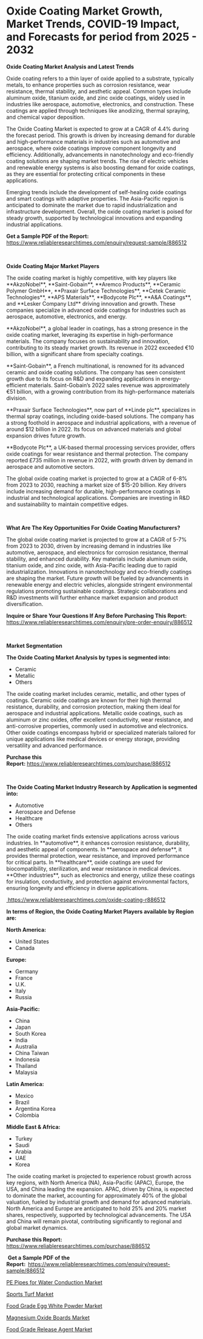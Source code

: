 <p><h1>Oxide Coating Market Growth, Market Trends, COVID-19 Impact, and Forecasts for period from 2025 - 2032</h1></p><p><strong>Oxide Coating Market Analysis and Latest Trends</strong></p>
<p><p>Oxide coating refers to a thin layer of oxide applied to a substrate, typically metals, to enhance properties such as corrosion resistance, wear resistance, thermal stability, and aesthetic appeal. Common types include aluminum oxide, titanium oxide, and zinc oxide coatings, widely used in industries like aerospace, automotive, electronics, and construction. These coatings are applied through techniques like anodizing, thermal spraying, and chemical vapor deposition.</p><p>The Oxide Coating Market is expected to grow at a CAGR of 4.4% during the forecast period. This growth is driven by increasing demand for durable and high-performance materials in industries such as automotive and aerospace, where oxide coatings improve component longevity and efficiency. Additionally, advancements in nanotechnology and eco-friendly coating solutions are shaping market trends. The rise of electric vehicles and renewable energy systems is also boosting demand for oxide coatings, as they are essential for protecting critical components in these applications.</p><p>Emerging trends include the development of self-healing oxide coatings and smart coatings with adaptive properties. The Asia-Pacific region is anticipated to dominate the market due to rapid industrialization and infrastructure development. Overall, the oxide coating market is poised for steady growth, supported by technological innovations and expanding industrial applications.</p></p>
<p><strong>Get a Sample PDF of the Report:&nbsp;</strong> <a href="https://www.reliableresearchtimes.com/enquiry/request-sample/886512?utm_campaign=2035&utm_medium=2&utm_source=Github&utm_content=ia&utm_term=26012025&utm_id=oxide-coating">https://www.reliableresearchtimes.com/enquiry/request-sample/886512</a></p>
<p>&nbsp;</p>
<p><strong>Oxide Coating Major Market Players</strong></p>
<p><p>The oxide coating market is highly competitive, with key players like **AkzoNobel**, **Saint-Gobain**, **Aremco Products**, **Ceramic Polymer GmbH**, **Praxair Surface Technologies**, **Cetek Ceramic Technologies**, **APS Materials**, **Bodycote Plc**, **A&A Coatings**, and **Lesker Company Ltd** driving innovation and growth. These companies specialize in advanced oxide coatings for industries such as aerospace, automotive, electronics, and energy.</p><p>**AkzoNobel**, a global leader in coatings, has a strong presence in the oxide coating market, leveraging its expertise in high-performance materials. The company focuses on sustainability and innovation, contributing to its steady market growth. Its revenue in 2022 exceeded €10 billion, with a significant share from specialty coatings.</p><p>**Saint-Gobain**, a French multinational, is renowned for its advanced ceramic and oxide coating solutions. The company has seen consistent growth due to its focus on R&D and expanding applications in energy-efficient materials. Saint-Gobain’s 2022 sales revenue was approximately €51 billion, with a growing contribution from its high-performance materials division.</p><p>**Praxair Surface Technologies**, now part of **Linde plc**, specializes in thermal spray coatings, including oxide-based solutions. The company has a strong foothold in aerospace and industrial applications, with a revenue of around $12 billion in 2022. Its focus on advanced materials and global expansion drives future growth.</p><p>**Bodycote Plc**, a UK-based thermal processing services provider, offers oxide coatings for wear resistance and thermal protection. The company reported £735 million in revenue in 2022, with growth driven by demand in aerospace and automotive sectors.</p><p>The global oxide coating market is projected to grow at a CAGR of 6-8% from 2023 to 2030, reaching a market size of $15-20 billion. Key drivers include increasing demand for durable, high-performance coatings in industrial and technological applications. Companies are investing in R&D and sustainability to maintain competitive edges.</p></p>
<p>&nbsp;</p>
<p><strong>What Are The Key Opportunities For Oxide Coating Manufacturers?</strong></p>
<p><p>The global oxide coating market is projected to grow at a CAGR of 5-7% from 2023 to 2030, driven by increasing demand in industries like automotive, aerospace, and electronics for corrosion resistance, thermal stability, and enhanced durability. Key materials include aluminum oxide, titanium oxide, and zinc oxide, with Asia-Pacific leading due to rapid industrialization. Innovations in nanotechnology and eco-friendly coatings are shaping the market. Future growth will be fueled by advancements in renewable energy and electric vehicles, alongside stringent environmental regulations promoting sustainable coatings. Strategic collaborations and R&D investments will further enhance market expansion and product diversification.</p></p>
<p><strong>Inquire or Share Your Questions If Any Before Purchasing This Report:</strong> <a href="https://www.reliableresearchtimes.com/enquiry/pre-order-enquiry/886512?utm_campaign=2035&utm_medium=2&utm_source=Github&utm_content=ia&utm_term=26012025&utm_id=oxide-coating">https://www.reliableresearchtimes.com/enquiry/pre-order-enquiry/886512</a></p>
<p>&nbsp;</p>
<p><strong>Market Segmentation</strong></p>
<p><strong>The Oxide Coating Market Analysis by types is segmented into:</strong></p>
<p><ul><li>Ceramic</li><li>Metallic</li><li>Others</li></ul></p>
<p><p>The oxide coating market includes ceramic, metallic, and other types of coatings. Ceramic oxide coatings are known for their high thermal resistance, durability, and corrosion protection, making them ideal for aerospace and industrial applications. Metallic oxide coatings, such as aluminum or zinc oxides, offer excellent conductivity, wear resistance, and anti-corrosive properties, commonly used in automotive and electronics. Other oxide coatings encompass hybrid or specialized materials tailored for unique applications like medical devices or energy storage, providing versatility and advanced performance.</p></p>
<p><strong>Purchase this Report:&nbsp;</strong><a href="https://www.reliableresearchtimes.com/purchase/886512?utm_campaign=2035&utm_medium=2&utm_source=Github&utm_content=ia&utm_term=26012025&utm_id=oxide-coating">https://www.reliableresearchtimes.com/purchase/886512</a></p>
<p>&nbsp;</p>
<p><strong>The Oxide Coating Market Industry Research by Application is segmented into:</strong></p>
<p><ul><li>Automotive</li><li>Aerospace and Defense</li><li>Healthcare</li><li>Others</li></ul></p>
<p><p>The oxide coating market finds extensive applications across various industries. In **automotive**, it enhances corrosion resistance, durability, and aesthetic appeal of components. In **aerospace and defense**, it provides thermal protection, wear resistance, and improved performance for critical parts. In **healthcare**, oxide coatings are used for biocompatibility, sterilization, and wear resistance in medical devices. **Other industries**, such as electronics and energy, utilize these coatings for insulation, conductivity, and protection against environmental factors, ensuring longevity and efficiency in diverse applications.</p></p>
<p><a href="https://www.reliableresearchtimes.com/oxide-coating-r886512?utm_campaign=2035&utm_medium=2&utm_source=Github&utm_content=ia&utm_term=26012025&utm_id=oxide-coating">&nbsp;https://www.reliableresearchtimes.com/oxide-coating-r886512</a></p>
<p><strong>In terms of Region, the Oxide Coating Market Players available by Region are:</strong></p>
<p>
    <p> <strong> North America: </strong>
        <ul>
            <li>United States</li>
            <li>Canada</li>
        </ul>
        </p> 
    <p> <strong> Europe: </strong>
        <ul>
            <li>Germany</li>
            <li>France</li>
            <li>U.K.</li>
            <li>Italy</li>
            <li>Russia</li>
        </ul>
        </p> 
    <p> <strong> Asia-Pacific: </strong>
        <ul>
            <li>China</li>
            <li>Japan</li>
            <li>South Korea</li>
            <li>India</li>
            <li>Australia</li>
            <li>China Taiwan</li>
            <li>Indonesia</li>
            <li>Thailand</li>
            <li>Malaysia</li>
        </ul>
        </p> 
    <p> <strong> Latin America: </strong>
        <ul>
            <li>Mexico</li>
            <li>Brazil</li>
            <li>Argentina Korea</li>
            <li>Colombia</li>
        </ul>
        </p> 
    <p> <strong> Middle East & Africa: </strong>
        <ul>
            <li>Turkey</li>
            <li>Saudi</li>
            <li>Arabia</li>
            <li>UAE</li>
            <li>Korea</li>
        </ul>
    </p>
    </p>
<p><p>The oxide coating market is projected to experience robust growth across key regions, with North America (NA), Asia-Pacific (APAC), Europe, the USA, and China leading the expansion. APAC, driven by China, is expected to dominate the market, accounting for approximately 40% of the global valuation, fueled by industrial growth and demand for advanced materials. North America and Europe are anticipated to hold 25% and 20% market shares, respectively, supported by technological advancements. The USA and China will remain pivotal, contributing significantly to regional and global market dynamics.</p></p>
<p><strong>Purchase this Report: </strong><a href="https://www.reliableresearchtimes.com/purchase/886512?utm_campaign=2035&utm_medium=2&utm_source=Github&utm_content=ia&utm_term=26012025&utm_id=oxide-coating">https://www.reliableresearchtimes.com/purchase/886512</a></p>
<p>&nbsp;<strong>Get a Sample PDF of the Report:&nbsp;&nbsp;</strong><a href="https://www.reliableresearchtimes.com/enquiry/request-sample/886512?utm_campaign=2035&utm_medium=2&utm_source=Github&utm_content=ia&utm_term=26012025&utm_id=oxide-coating">https://www.reliableresearchtimes.com/enquiry/request-sample/886512</a></p>
<p><strong></strong></p>
<p><p><a href="https://www.linkedin.com/pulse/investment-opportunities-pe-pipes-water-conduction-sector-rhhzf?utm_campaign=2035&utm_medium=2&utm_source=Github&utm_content=ia&utm_term=26012025&utm_id=oxide-coating">PE Pipes for Water Conduction Market</a></p><p><a href="https://github.com/princessbartram3/Market-Research-Report-List-1/blob/main/sports-turf-market.md?utm_campaign=2035&utm_medium=2&utm_source=Github&utm_content=ia&utm_term=26012025&utm_id=oxide-coating">Sports Turf Market</a></p><p><a href="https://www.linkedin.com/pulse/assessing-impact-recent-trends-food-grade-egg-white-powder-2tsbf?utm_campaign=2035&utm_medium=2&utm_source=Github&utm_content=ia&utm_term=26012025&utm_id=oxide-coating">Food Grade Egg White Powder Market</a></p><p><a href="https://github.com/edacruz6/Market-Research-Report-List-1/blob/main/magnesium-oxide-boards-market.md?utm_campaign=2035&utm_medium=2&utm_source=Github&utm_content=ia&utm_term=26012025&utm_id=oxide-coating">Magnesium Oxide Boards Market</a></p><p><a href="https://www.linkedin.com/pulse/food-grade-release-agent-market-size-growing-cagr-119-4kvif?utm_campaign=2035&utm_medium=2&utm_source=Github&utm_content=ia&utm_term=26012025&utm_id=oxide-coating">Food Grade Release Agent Market</a></p></p>
